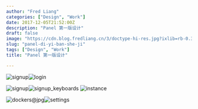 ```yaml
---
author: "Fred Liang"
categories: ["Design", "Work"]
date: 2017-12-05T21:52:00Z
description: "Panel 第一版设计"
draft: false
image: "https://cdn.blog.fredliang.cn/3/doctype-hi-res.jpg?ixlib=rb-0.3.5&q=80&fm=jpg&crop=entropy&cs=tinysrgb&w=1080&fit=max&ixid=eyJhcHBfaWQiOjExNzczfQ&s=a3b6354a1a5049970e02e756cc1a6348"
slug: "panel-di-yi-ban-she-ji"
tags: ["Design", "Work"]
title: "Panel 第一版设计"

---
```


![signup](https://static.fredliang.cn/2018-02-07-signup-3.jpg)![login](https://static.fredliang.cn/2018-02-07-login.jpg)

![signup](https://static.fredliang.cn/2018-02-07-signup-4.jpg)![signup_keyboards](https://static.fredliang.cn/2018-02-07-signup_keyboards-1.jpg)
![instance](https://static.fredliang.cn/2018-02-07-instance.jpg)

![dockers@jpg](https://static.fredliang.cn/2018-02-07-dockers@jpg.jpg)![settings](https://static.fredliang.cn/2018-02-07-settings.jpg)

